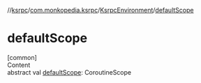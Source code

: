 //[ksrpc](../../index.md)/[com.monkopedia.ksrpc](../index.md)/[KsrpcEnvironment](index.md)/[defaultScope](default-scope.md)



# defaultScope  
[common]  
Content  
abstract val [defaultScope](default-scope.md): CoroutineScope  



